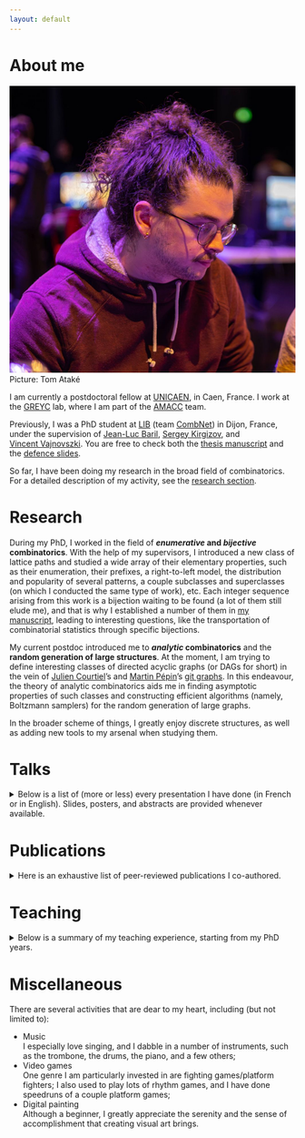 ```yaml
---
layout: default
---
```


<div class="section">

<div id="about">
  <h1>About me</h1>
</div>

<div class="contenu-section">
<!-- <table> -->
<!-- <tr> -->
<div class="ma-tronche">
<img src="/img/ma-tronche.jpg"><br>
<span class="photo-credits">Picture: Tom Ataké</span>
</div>
<!-- <td> -->
  <p>I am currently a postdoctoral fellow at <a href="https://welcome.unicaen.fr/">UNICAEN</a>, in Caen, France.
  I work at the <a href="https://www.greyc.fr/en/home/">GREYC</a> lab, where I am part of the <a href="https://www.greyc.fr/en/equipes/amacc-2/">AMACC</a> team.</p>

  <p>Previously, I was a PhD student at <a href="https://lib.u-bourgogne.fr/en/home-page">LIB</a>
  (team <a href="https://lib.u-bourgogne.fr/combinatoire-et-reseaux">CombNet</a>) in Dijon, France, under the supervision of
  <a href="http://jl.baril.u-bourgogne.fr/"><nobr>Jean-Luc Baril</nobr></a>, <a href="https://kirgizov.link/"><nobr>Sergey Kirgizov</nobr></a>,
  and <a href="http://v.vincent.u-bourgogne.fr/"><nobr>Vincent Vajnovszki</nobr></a>. You are free to check both the
  <a href="/pdf/manuscritThese.pdf">thesis manuscript</a> and <nobr>the <a href="/pdf/soutenanceThese.pdf">defence slides</a></nobr>.</p>

  <p>So far, I have been doing my research in the broad field of combinatorics. For a detailed description of my activity,
  see the <a href="index.html#research">research section</a>.</p>
<!-- </td> -->
<!-- <td class="ma-tronche"><img src="/img/ma-tronche.jpg" class="ma-tronche"></td> -->
<!-- </tr> -->
<!-- </table> -->
</div>

</div>

<!-- * * * -->

<div class="section">

<div id="research">
  <h1>Research</h1>
</div>

<div class="contenu-section">

<p>During my PhD, I worked in the field of <b><em>enumerative</em> and <em>bijective</em> combinatorics</b>. With the help of my supervisors,
I introduced a new class of lattice paths and studied a wide array of their elementary properties, such as their enumeration, their prefixes,
a right-to-left model, the distribution and popularity of several patterns, a couple subclasses and superclasses
(on which I conducted the same type of work)<nobr>, etc</nobr>. Each integer sequence arising from this work is a bijection waiting to be found
(a lot of them still elude me), and that is why I established a number of them in <a href="/pdf/manuscritThese.pdf">my manuscript</a>,
leading to interesting questions, like the transportation of combinatorial statistics through specific bijections.</p>

<p>My current postdoc introduced me to <b><em>analytic</em> combinatorics</b> and the <b>random generation of large structures</b>. At the moment,
I am trying to define interesting classes of directed acyclic graphs (or DAGs for short) in the vein of
<a href="https://courtiel.users.greyc.fr/">Julien Courtiel</a>’s and <a href="https://pepin231.users.greyc.fr/">Martin Pépin</a>’s
<a href="https://hal.science/hal-04487862v2">git graphs</a>. In this endeavour, the theory of analytic combinatorics aids me in finding asymptotic properties
of such classes and constructing efficient algorithms (namely, Boltzmann samplers) for the random generation of large graphs.</p>

<p>In the broader scheme of things, I greatly enjoy discrete structures, as well as adding new tools to my arsenal when studying them.</p>

</div>

</div>

<!-- * * * -->

<div class="section">

<div id="talks">
  <h1>Talks</h1>
</div>

<div class="contenu-section">

<details>
  <summary>
  Below is a list of (more or less) every presentation I have done (in French or in English). Slides, posters, and abstracts are provided whenever available.
  </summary>

  <ul class="spaced-list" id="talks">
  <li>
    <div class="talk-title">Combinatoire énumérative et bijective de différentes familles de chemins de Dyck avec trous d’air</div>
    4th March 2025<br />
    <div class="talk-lieu">At <a href="https://lipn.univ-paris13.fr/~banderier/Seminaires/resume.php?L=1684">Séminaire CALIN</a>, LIPN, Villetaneuse, France</div>
    <a href="/pdf/seminaireLIPN25.pdf">Slides</a>
    <details>
      <summary>Abstract</summary>
      <div class="abstract">Cet exposé se situe dans le cadre de la combinatoire des chemins sur réseau. On introduit ici une généralisation des chemins de Dyck (dits “avec trous d’air”), avant de se pencher sur diverses questions classiques à leur sujet : énumération, distributions de motifs, étude de sous-ensembles, etc. Ce faisant, des suites d’entiers positifs (connues dans la littérature) apparaissent naturellement. Dès que possible, on cherchera alors à relier les objets combinatoires décrits par ces suites aux chemins de Dyck avec trous d’air, à travers des bijections explicites.<br /><br />
      Les travaux présentés ont été effectués pendant mon doctorat, et correspondent à trois publications dont les co-auteurs sont Jean-Luc Baril, Sergey Kirgizov, Helmut Prodinger, et Vincent Vajnovszki.</div>
    </details>
  </li>

  <li>
    <div class="talk-title">Combinatoire énumérative et bijective de différentes familles de chemins de Dyck avec trous d’air</div>
    19th November 2024<br>
    <div class="talk-lieu">At <a href="https://www.greyc.fr/event/seminaire-algorithmique-combinatoire-enumerative-et-bijective-de-differentes-familles-de-chemins-de-dyck-avec-trous-dair-remi-marechal-greyc-caen/">Séminaire Algo</a>, GREYC, Caen, France</div>
    <a href="/pdf/seminaireGREYC24.pdf">Slides</a>
    <details>
      <summary>Abstract</summary>
      <div class="abstract">Cet exposé se situe dans le cadre de la combinatoire des chemins sur réseau. On introduit ici une généralisation des chemins de Dyck (dits “avec trous d’air”), avant de se pencher sur diverses questions classiques à leur sujet : énumération, distributions de motifs, étude de sous-ensembles, etc. Ce faisant, des suites d’entiers positifs (connues dans la littérature) apparaissent naturellement. Dès que possible, on cherchera alors à relier les objets combinatoires décrits par ces suites aux chemins de Dyck avec trous d’air, à travers des bijections explicites.<br><br>
      Les travaux présentés ont été effectués pendant mon doctorat, et correspondent à trois publications dont les co-auteurs sont Jean-Luc Baril, Sergey Kirgizov, Helmut Prodinger, et Vincent Vajnovszki.</div>
    </details>
  </li>

  <li>
    <div class="talk-title">Combinatoire énumérative et bijective de différentes familles de chemins de Dyck avec trous d’air</div>
    11th October 2024<br>
    <div class="talk-lieu">At <a href="lien.html">Université de Bourgogne</a>, Dijon, France</div>
    <a href="/pdf/soutenanceThese.pdf">Slides</a>
    <details>
      <summary>Abstract (PhD defence)</summary>
      <div class="abstract">Les travaux de recherche consisteront principalement en une étude théorique dans le domaine de la combinatoire des chemins sur réseau. Nous voulons obtenir de nouveaux résultats concernant la distribution du nombre de motifs et leur popularité sur les chemins sur réseau. Les techniques utilisées seront par exemple la description récursive, les fonctions génératrices (bivariées), caractérisation structurale et l'analyse asymptotique. On établira également des correspondances bijectives avec d'autres classes d'objets dont les propriétés sont plus connues, ce qui permettra d'établir des ressemblances et des transports de motifs sur différentes classes d'objets. En particulier, on cherchera à introduire de nouveaux chemins sur réseau, puis on tentera de les relier à des suites énumératives ou à d'autres familles d'objets combinatoires déjà référencées dans la littérature, autant que faire se peut. Pouvoir mettre ces nouveaux chemins en relation avec d'autres objets est une manière d'attester leur pertinence dans le paysage combinatoire, et permet dans le même temps d'élargir le champ des sujets de recherche dans le domaine.</div>
    </details>
  </li>

  <li>
    <div class="talk-title">Skew Dyck paths with air pockets</div>
    28th June 2024<br>
    <div class="talk-lieu">At <a href="https://gascom2024.sciencesconf.org/program/graphic/date/2024-06-28">GASCom</a>, LaBRI, Bordeaux, France</div>
    <a href="/pdf/GASCom24.pdf">Slides</a>
    <details>
      <summary>Abstract</summary>
      <div class="abstract">Lattice paths constitute a widely-studied type of combinatorial object. A couple common examples include Dyck paths, Motzkin paths, or Łukasiewicz paths. In addition to being interesting objects as such, they sometimes enable one to find useful bijections with other classical combinatorial objects, such as graphs, permutations, or integer partitions. Here, we introduce a new type of lattice path, and we establish some links between them and combinatorial objects of various kinds. To do so, we mainly make use of generating functions, as well as other tools of enumerative combinatorics. Other matters concerning this type of lattice path have been studied by Prodinger, for example.</div>
    </details>
  </li>
  
  <li>
    <div class="talk-title">An introduction to Dyck paths with air pockets</div>
    4th April 2023<br>
    <div class="talk-lieu">At <a href="https://jnim2023.sciencesconf.org/program/graphic/date/2023-04-04">JNIM</a>, IRIF, Paris, France</div>
    <a href="/pdf/posterJNIM23.pdf">Poster</a>
  </li>

  <li>
    <div class="talk-title">An introduction to Dyck paths with air pockets</div>
    21st March 2023<br>
    <div class="talk-lieu">At <a href="https://lib.u-bourgogne.fr/actualites-fr/les-doctorants-du-lib-vous-presentent-leurs-travaux.html">Journée des doctorant·es</a>, LIB, Dijon, France</div>
    <a href="/pdf/posterJNIM23.pdf">Poster</a>
  </li>

  <li>
    <div class="talk-title">An introduction to Dyck paths with air pockets</div>
    13th March 2023<br>
    <div class="talk-lieu">At <a href="https://www.cirm-math.fr/Schedule/screen_display.php?id_renc=2887">ALEA Days</a>, CIRM, Luminy, France</div>
    <a href="/pdf/ALEA23.pdf">Slides</a>
    <details>
      <summary>Abstract</summary>
      <div class="abstract">We shall take a look at a new type of lattice paths, called "Dyck paths with air pockets". After getting acquainted with them, we shall see how they are related to all sorts of combinatorial objects, such as other, classical lattice paths or certain integer compositions.</div>
    </details>
  </li>

  <li>
    <div class="talk-title">Introduction to Dyck paths with air pockets and connections with other combinatorial
objects</div>
    24th November 2022<br>
    <div class="talk-lieu">At <a href="https://lib.u-bourgogne.fr/seminaires#introduction-to-dyck-paths-with-air-pockets-and-connections-with-other-combinatorial-objects">Séminaire hebdomadaire</a>, LIB, Dijon, France</div>
    <a href="/pdf/seminaireLIB22.pdf">Slides</a>
    <details>
      <summary>Abstract</summary>
      <div class="abstract">We shall take a look at a new type of lattice paths, called "Dyck paths with air pockets". After getting acquainted with them, we shall see how they are related to all sorts of combinatorial objects, such as other, classical lattice paths or certain integer compositions.</div>
    </details>
  </li>

  <li>
    <div class="talk-title">Enumeration of Dyck paths with air pockets</div>
    31st March 2022<br>
    <div class="talk-lieu">At <a href="https://jnim2022.sciencesconf.org/resource/page/id/1">JNIM</a>, Lilliad, Villeneuve-d'Ascq, France</div>
    <a href="/pdf/posterJNIM22.pdf">Poster</a>
  </li>
  </ul>
  <!-- <a href="index.html#talks" id="to-top-btn-talks">TEST</a> -->
</details>

</div>

</div>

<!-- * * * -->

<div class="section">

<div id="publications">
  <h1>Publications</h1>
</div>

<div class="contenu-section">

<details>
  <summary>
  Here is an exhaustive list of peer-reviewed publications I co-authored.
  </summary>

  <ul class="spaced-list" id="publications">
  <li>
    <div class="publication-title">Combinatoire énumérative et bijective de différentes familles de chemins de Dyck avec trous d'air</div>
    R. Maréchal<br>
    <div class="journal-publication">PhD thesis - Université de Bourgogne, Dijon, France - 2024</div>
    <a href="https://hal.science/tel-04791004v3">[HAL]</a> <a href="/pdf/manuscritThese.pdf">[.PDF]</a>
  </li>

  <li>
    <div class="publication-title">Skew Dyck paths with air pockets</div>
    J.-L. Baril, R. Maréchal, H. Prodinger<br>
    <div class="journal-publication">Aequationes mathematicae - 2024</div>
    <a href="https://doi.org/10.1007/s00010-024-01065-1">[DOI]</a> <a href="https://hal.science/hal-04613642v1">[HAL]</a> <a href="/pdf/skewDAP24.pdf">[.PDF]</a>
  </li>

  <li>
    <div class="publication-title">Grand Dyck paths with air pockets</div>
    J.-L. Baril, S. Kirgizov, R. Maréchal, V. Vajnovszki<br>
    <div class="journal-publication">The Art of Discrete and Applied Mathematics, Vol. 7, No. 1 - 2024</div>
    <a href="https://arxiv.org/abs/2211.04914v1">[arXiv]</a> <a href="https://doi.org/10.26493/2590-9770.1587.b2a">[DOI]</a> 
    <a href="https://hal.science/hal-03892671v1">[HAL]</a> <a href="/pdf/grandDAP24.pdf">[.PDF]</a>
  </li>

  <li>
    <div class="publication-title">Enumeration of Dyck paths with air pockets</div>
    J.-L. Baril, S. Kirgizov, R. Maréchal, V. Vajnovszki<br>
    <div class="journal-publication">Journal of Integer Sequences, Vol. 26, Article 23.3.2 - 2023</div>
    <a href="https://arxiv.org/abs/2202.06893v2">[arXiv]</a>
    <!-- <a href="https://doi.org/10.48550/arXiv.2202.06893">[DOI]</a> -->
    <a href="https://hal.science/hal-03731272v2">[HAL]</a> <a href="/pdf/DAP23.pdf">[.PDF]</a>
  </li>
  </ul>
  <!-- <a href="index.html#publications" id="to-top-btn-publications">TEST</a> -->
</details>

</div>

</div>

<!-- * * * -->

<div class="section">

<div id="teaching">
  <h1>Teaching</h1>
</div>

<div class="contenu-section">
  <details>
  <summary>
  Below is a summary of my teaching experience, starting from my PhD years.
  </summary>

  <ul class="spaced-list" id="teaching">
  <li>
    <div class="teaching-title">Calcul scientifique pour l'informatique et l'électronique <span class="responsable-ue">(Jean-Luc Baril, <a href="https://formations.u-bourgogne.fr/fr/offre-de-formation/licence-lmd-XA/licence-informatique-LMGC20G4/parcours-a-choix-LNLPZN9E/parcours-informatique-electronique-LNLQ0Z2H/ue-obligatoires-LNLQI818/ue29-iecs4a-calcul-scientifique-pour-l-informatique-et-l-electronique-LNLRTQAM.html">UE29 - IECs4A</a>)</span></div>
    2021-2022 (64h)<br>
    2022-2023 (64h)<br>
    2023-2024 (64h)<br>
    <a href="http://jl.baril.u-bourgogne.fr/licence2.html">Exercises sessions</a><br>
    Introductory course in Maple, intended for second year students in computer science
  </li>
  </ul>
  <!-- <a href="index.html#teaching" id="to-top-btn-teaching">TEST</a> -->
</details>

</div>

</div>

<!-- * * * -->

<div class="section">

<div id="misc">
  <h1>Miscellaneous</h1>
</div>

<div class="contenu-section">

<p>There are several activities that are dear to my heart, including (but not limited to):</p>
<ul class="activity">
  <li><span class="activity-name">Music</span><br>
  I especially love singing, and I dabble in a number of instruments, such as the trombone, the drums, the piano, and a few others;</li>
  <li><span class="activity-name">Video games</span><br>
  One genre I am particularly invested in are fighting games/platform fighters; I also used to play lots of rhythm games,
  and I have done speedruns of a couple platform games;</li>
  <li><span class="activity-name">Digital painting</span><br>
  Although a beginner, I greatly appreciate the serenity and the sense of accomplishment that creating visual art brings.</li>
</ul>

</div>

</div>